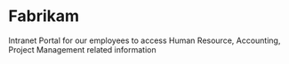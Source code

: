 # Fabrikam
Intranet Portal for our employees to access Human Resource, Accounting, Project Management related information
